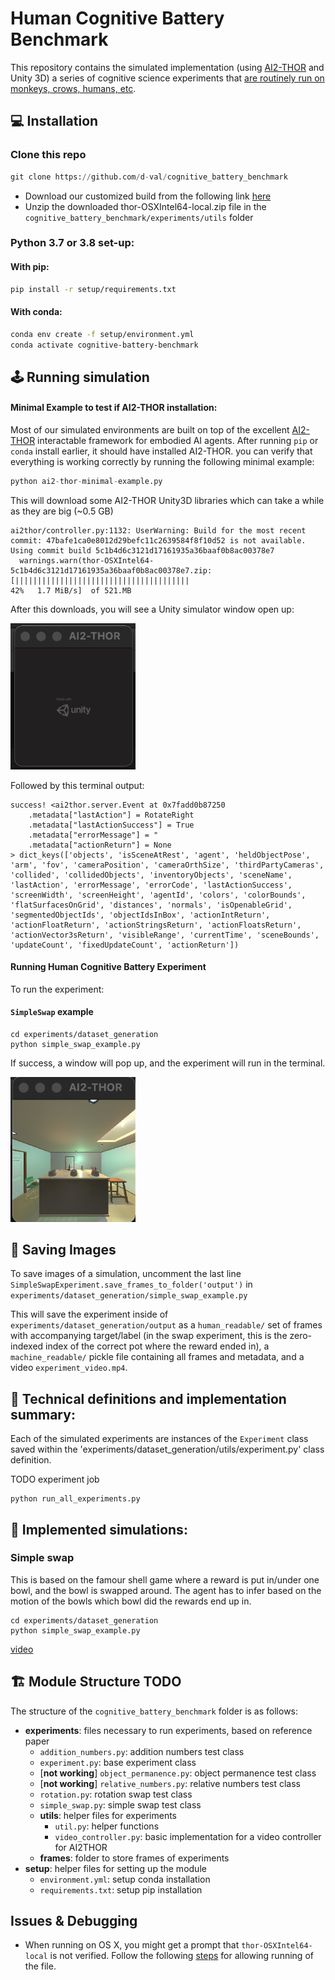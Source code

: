  
# Human Cognitive Battery Benchmark

This repository contains the simulated implementation (using [AI2-THOR](https://github.com/allenai/ai2thor) and Unity 3D) a series of cognitive science experiments that [are routinely run on monkeys, crows, humans, etc](https://dx.plos.org/10.1371/journal.pone.0032024 ).


## 💻 Installation


### Clone this repo
```python
git clone https://github.com/d-val/cognitive_battery_benchmark
```

- Download our customized build from the following link [here](https://www.dropbox.com/s/dd0goyeihrwaxe6/thor-OSXIntel64-local.zip?dl=0)
- Unzip the downloaded thor-OSXIntel64-local.zip file in the `cognitive_battery_benchmark/experiments/utils` folder

### Python 3.7 or 3.8 set-up:
#### With pip:

```bash
pip install -r setup/requirements.txt
```

#### With conda:

```bash
conda env create -f setup/environment.yml
conda activate cognitive-battery-benchmark
```

## 🕹️ Running simulation
#### Minimal Example to test if AI2-THOR installation:

Most of our simulated environments are built on top of the excellent [AI2-THOR](https://github.com/allenai/ai2thor) interactable framework for embodied AI agents. 
After running `pip` or `conda` install earlier, it should have installed AI2-THOR. you can verify that everything is working correctly by running the following minimal example:

```python
python ai2-thor-minimal-example.py
```

This will download some AI2-THOR Unity3D libraries which can take a while as they are big (~0.5 GB)

```angular2html
ai2thor/controller.py:1132: UserWarning: Build for the most recent commit: 47bafe1ca0e8012d29befc11c2639584f8f10d52 is not available.  Using commit build 5c1b4d6c3121d17161935a36baaf0b8ac00378e7
  warnings.warn(thor-OSXIntel64-5c1b4d6c3121d17161935a36baaf0b8ac00378e7.zip: [|||||||||||||||||||||||||||||||||||||||                                                        42%   1.7 MiB/s]  of 521.MB
```
After this downloads, you will see a Unity simulator window open up:

<img src="static/unity.png" width="200">

Followed by this terminal output:

```angular2html
success! <ai2thor.server.Event at 0x7fadd0b87250
    .metadata["lastAction"] = RotateRight
    .metadata["lastActionSuccess"] = True
    .metadata["errorMessage"] = "
    .metadata["actionReturn"] = None
> dict_keys(['objects', 'isSceneAtRest', 'agent', 'heldObjectPose', 'arm', 'fov', 'cameraPosition', 'cameraOrthSize', 'thirdPartyCameras', 'collided', 'collidedObjects', 'inventoryObjects', 'sceneName', 'lastAction', 'errorMessage', 'errorCode', 'lastActionSuccess', 'screenWidth', 'screenHeight', 'agentId', 'colors', 'colorBounds', 'flatSurfacesOnGrid', 'distances', 'normals', 'isOpenableGrid', 'segmentedObjectIds', 'objectIdsInBox', 'actionIntReturn', 'actionFloatReturn', 'actionStringsReturn', 'actionFloatsReturn', 'actionVector3sReturn', 'visibleRange', 'currentTime', 'sceneBounds', 'updateCount', 'fixedUpdateCount', 'actionReturn'])
```



#### Running Human Cognitive Battery Experiment
To run the experiment:

#### `SimpleSwap` example
```
cd experiments/dataset_generation
python simple_swap_example.py
```
If success, a window will pop up, and the experiment will run in the terminal.

<img src="static/simpleswap.png" width="200">

## 💾 Saving Images

To save images of a simulation, uncomment the last line `SimpleSwapExperiment.save_frames_to_folder('output')` in `experiments/dataset_generation/simple_swap_example.py`

This will save the experiment inside of `experiments/dataset_generation/output` as a `human_readable/` set of frames with accompanying target/label (in the swap experiment, this is the zero-indexed index of the correct pot where the reward ended in), a `machine_readable/` pickle file containing all frames and metadata, and a video `experiment_video.mp4`.

## 🤖️ Technical definitions and implementation summary:
Each of the simulated experiments are instances of the `Experiment` class saved within the 'experiments/dataset_generation/utils/experiment.py' class definition. 

TODO experiment job
```
python run_all_experiments.py
```

## 🤖️ Implemented simulations:

### Simple swap 
This is based on the famour shell game where a reward is put in/under one bowl, and the bowl is swapped around. The agent has to infer based on the motion of the bowls which bowl did the rewards end up in.

```angular2html
cd experiments/dataset_generation
python simple_swap_example.py
```
[video](static/simple_swap_example.mp4) 


## 🏗️ Module Structure TODO

The structure of the `cognitive_battery_benchmark` folder is as follows:

- **experiments**: files necessary to run experiments, based on reference paper
  - `addition_numbers.py`: addition numbers test class
  - `experiment.py`: base experiment class
  - [**not working**] `object_permanence.py`: object permanence test class 
  - [**not working**] `relative_numbers.py`: relative numbers test class
  - `rotation.py`: rotation swap test class
  - `simple_swap.py`: simple swap test class
  - **utils**: helper files for experiments
    - `util.py`: helper functions
    - `video_controller.py`: basic implementation for a video controller for AI2THOR  
  - **frames**: folder to store frames of experiments
- **setup**: helper files for setting up the module
  - `environment.yml`: setup conda installation
  - `requirements.txt`: setup pip installation
  
## Issues & Debugging
- When running on OS X, you might get a prompt that `thor-OSXIntel64-local` is not verified. Follow the following [steps](https://support.apple.com/guide/mac-help/open-a-mac-app-from-an-unidentified-developer-mh40616/mac) for allowing running of the file. 